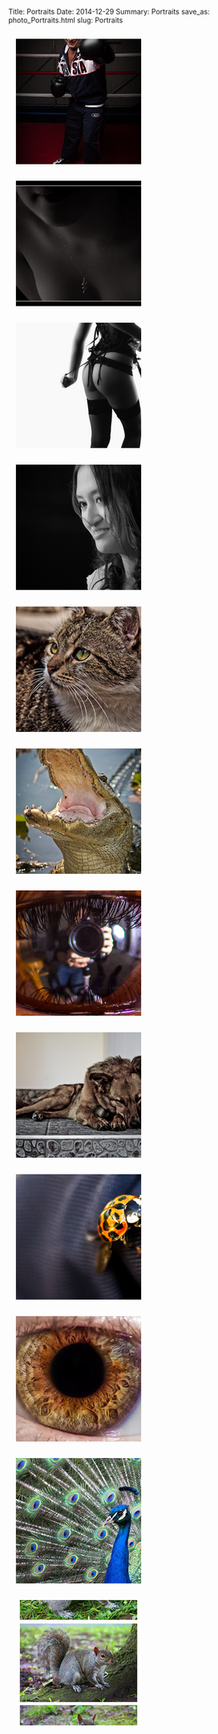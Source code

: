 Title: Portraits
Date: 2014-12-29
Summary: Portraits
save_as: photo_Portraits.html
slug: Portraits

<a href="images/portfolio/Portraits/01_Spivakov.jpg" class="swipebox" title="Spivakov">
	<img src="images/portfolio/Portraits/thumb_01_Spivakov.jpg" alt="Spivakov" style="padding: 15px;"/>
</a>

<a href="images/portfolio/Portraits/02_Necklace.jpg" class="swipebox" title="Necklace">
	<img src="images/portfolio/Portraits/thumb_02_Necklace.jpg" alt="Necklace" style="padding: 15px;"/>
</a>

<a href="images/portfolio/Portraits/03_Rachel.jpg" class="swipebox" title="Rachel">
	<img src="images/portfolio/Portraits/thumb_03_Rachel.jpg" alt="Rachel" style="padding: 15px;"/>
</a>

<a href="images/portfolio/Portraits/04_Katie.jpg" class="swipebox" title="Katie">
	<img src="images/portfolio/Portraits/thumb_04_Katie.jpg" alt="Katie" style="padding: 15px;"/>
</a>

<a href="images/portfolio/Portraits/05_ShelterCat.jpg" class="swipebox" title="ShelterCat">
	<img src="images/portfolio/Portraits/thumb_05_ShelterCat.jpg" alt="ShelterCat" style="padding: 15px;"/>
</a>

<a href="images/portfolio/Portraits/06_Smile.jpg" class="swipebox" title="Smile">
	<img src="images/portfolio/Portraits/thumb_06_Smile.jpg" alt="Smile" style="padding: 15px;"/>
</a>

<a href="images/portfolio/Portraits/07_Reflection.jpg" class="swipebox" title="Reflection">
	<img src="images/portfolio/Portraits/thumb_07_Reflection.jpg" alt="Reflection" style="padding: 15px;"/>
</a>

<a href="images/portfolio/Portraits/08_Sleep.jpg" class="swipebox" title="Sleep">
	<img src="images/portfolio/Portraits/thumb_08_Sleep.jpg" alt="Sleep" style="padding: 15px;"/>
</a>

<a href="images/portfolio/Portraits/09_Ladybird.jpg" class="swipebox" title="Ladybird">
	<img src="images/portfolio/Portraits/thumb_09_Ladybird.jpg" alt="Ladybird" style="padding: 15px;"/>
</a>

<a href="images/portfolio/Portraits/10_Eye.jpg" class="swipebox" title="Eye">
	<img src="images/portfolio/Portraits/thumb_10_Eye.jpg" alt="Eye" style="padding: 15px;"/>
</a>

<a href="images/portfolio/Portraits/11_Peacock.jpg" class="swipebox" title="Peacock">
	<img src="images/portfolio/Portraits/thumb_11_Peacock.jpg" alt="Peacock" style="padding: 15px;"/>
</a>

<a href="images/portfolio/Portraits/12_Squirrel.jpg" class="swipebox" title="Squirrel">
	<img src="images/portfolio/Portraits/thumb_12_Squirrel.jpg" alt="Squirrel" style="padding: 15px;"/>
</a>



<script type="text/javascript">
	;( function( $ ) {
	$( ".swipebox" ).swipebox();
	} )( jQuery );
</script>

